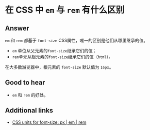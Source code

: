 # 在 CSS 中 `em` 与 `rem` 有什么区别

## Answer

`em` 和 `rem` 都基于 `font-size` CSS属性，唯一的区别是他们从哪里继承的值。

* `em` 单位从父元素的`font-size`继承它们的值；
* `rem`单元从根元素的`font-size`继承它们的值（`html`）。

在大多数游览器中，根元素的 `font-size` 默认值为 `16px`。

## Good to hear

* `em` 和 `rem` 的好处。

## Additional links

* [CSS units for font-size: px | em | rem](https://medium.com/code-better/css-units-for-font-size-px-em-rem-79f7e592bb97)

<!-- tags: (css) -->

<!-- expertise: (1) -->

<!-- Expertise levels:
	0: junior
	1: intermediate
	2: senior
-->
